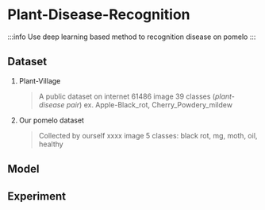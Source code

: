# Plant-Disease-Recognition
:::info
Use deep learning based method to recognition disease on pomelo
:::

## Dataset
1. Plant-Village
    > A public dataset on internet
    > 61486  image
    > 39 classes (*plant-disease pair*)
    > ex. Apple-Black_rot, Cherry_Powdery_mildew
2. Our pomelo dataset
    > Collected by ourself
    > xxxx image
    > 5 classes: black rot, mg, moth, oil, healthy
## Model

## Experiment
